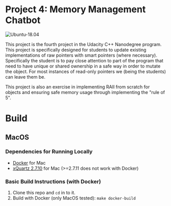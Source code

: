 # Project 4: Memory Management Chatbot

![Ubuntu-18.04](https://github.com/mharrisb1/memory-management-chatbot/workflows/Ubuntu-18.04/badge.svg)

This project is the fourth project in the Udacity C++ Nanodegree program. This project is specifically designed for students to update existing implementations of raw pointers with smart pointers (where necessary). Specifically the student is to pay close attention to part of the program that need to have unique or shared ownership in a safe way in order to mutate the object. For most instances of read-only pointers we (being the students) can leave them be. 

This project is also an exercise in implementing RAII from scratch for objects and ensuring safe memory usage through implementing the "rule of 5".

# Build

## MacOS

### Dependencies for Running Locally
* [Docker](https://docs.docker.com/get-docker/) for Mac
* [xQuartz 2.7.10](https://www.xquartz.org/releases/XQuartz-2.7.10.html) for Mac (>=2.7.11 does not work with Docker)

### Basic Build Instructions (with Docker)

1. Clone this repo and `cd`  in to it.
2. Build with Docker (only MacOS tested): `make docker-build`
